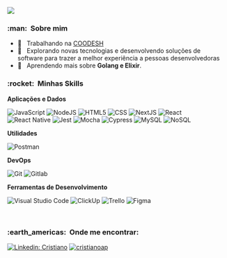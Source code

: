 ![](https://komarev.com/ghpvc/?username=cristianoap&color=006bed)

<h3> :man: &nbsp;Sobre mim </h3>

- 💼 &nbsp; Trabalhando na <a href="https://coodesh.com">COODESH</a>
- 🤔 &nbsp; Explorando novas tecnologias e desenvolvendo soluções de software para trazer a melhor experiência a pessoas desenvolvedoras
- 🌱 &nbsp; Aprendendo mais sobre **Golang e Elixir**.

<h3> :rocket: &nbsp;Minhas Skills </h3>

**Aplicações e Dados**

  ![JavaScript](https://img.shields.io/badge/-JavaScript-333333?style=flat&logo=javascript)
  ![NodeJS](https://img.shields.io/badge/-NodeJS-333333?style=flat&logo=nodedotjs)
  ![HTML5](https://img.shields.io/badge/-HTML5-333333?style=flat&logo=HTML5)
  ![CSS](https://img.shields.io/badge/-CSS-333333?style=flat&logo=CSS3&logoColor=1572B6)
  ![NextJS](https://img.shields.io/badge/-NextJS-333333?style=flat&logo=nextdotjs)
  ![React](https://img.shields.io/badge/-React-333333?style=flat&logo=react)
  ![React Native](https://img.shields.io/badge/-React%20Native-333333?style=flat&logo=react)
  ![Jest](https://img.shields.io/badge/-Jest-333333?style=flat&logo=jest)
  ![Mocha](https://img.shields.io/badge/-Mocha-333333?style=flat&logo=mocha)
  ![Cypress](https://img.shields.io/badge/-Cypress-333333?style=flat&logo=cypress)
  ![MySQL](https://img.shields.io/badge/-MySQL-333333?style=flat&logo=mysql)
  ![NoSQL](https://img.shields.io/badge/-NoSQL-333333?style=flat&logo=mongodb)

**Utilidades**

  ![Postman](https://img.shields.io/badge/-Postman-333333?style=flat&logo=postman)

**DevOps**

  ![Git](https://img.shields.io/badge/-Git-333333?style=flat&logo=git)
  ![Gitlab](https://img.shields.io/badge/-Gitlab-333333?style=flat&logo=gitlab)

**Ferramentas de Desenvolvimento**

  ![Visual Studio Code](https://img.shields.io/badge/-Visual%20Studio%20Code-333333?style=flat&logo=visual-studio-code&logoColor=007ACC)
  ![ClickUp](https://img.shields.io/badge/-ClickUp-333333?style=flat&logo=clickup&logoColor=007ACC)
  ![Trello](https://img.shields.io/badge/-Trello-333333?style=flat&logo=trello&logoColor=007ACC)
  ![Figma](https://img.shields.io/badge/-Figma-333333?style=flat&logo=figma&logoColor=007ACC)

<br/>

<h3> :earth_americas: &nbsp;Onde me encontrar: </h3> 

[![Linkedin: Cristiano](https://img.shields.io/badge/-Linkedin-blue?style=flat-square&logo=Linkedin&logoColor=white&link=LINK-DO-SEU-LINKEDIN)](https://linkedin.com/in/cristianoalbano)
[![cristianoap]( https://img.shields.io/github/followers/cristianoap?label=follow&style=social)](https://github.com/cristianoap)
